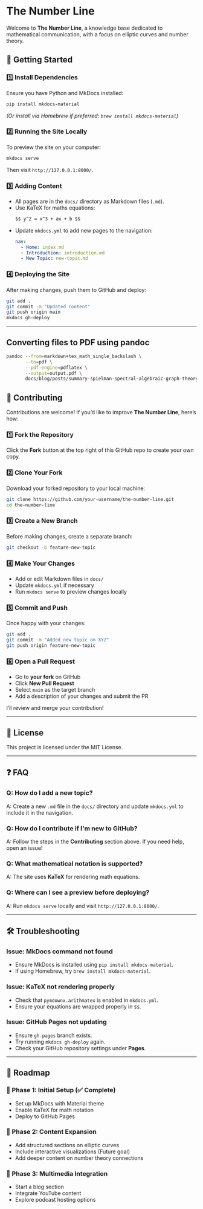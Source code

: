 # The Number Line

Welcome to **The Number Line**, a knowledge base dedicated to mathematical communication, with a focus on elliptic curves and number theory.

## 🚀 Getting Started

### 1️⃣ Install Dependencies

Ensure you have Python and MkDocs installed:

```bash
pip install mkdocs-material
```

_(Or install via Homebrew if preferred: `brew install mkdocs-material`)_

### 2️⃣ Running the Site Locally

To preview the site on your computer:

```bash
mkdocs serve
```

Then visit `http://127.0.0.1:8000/`.

### 3️⃣ Adding Content

- All pages are in the `docs/` directory as Markdown files (`.md`).
- Use KaTeX for maths equations:
  ```md
  $$ y^2 = x^3 + ax + b $$
  ```
- Update `mkdocs.yml` to add new pages to the navigation:
  ```yaml
  nav:
    - Home: index.md
    - Introduction: introduction.md
    - New Topic: new-topic.md
  ```

### 4️⃣ Deploying the Site

After making changes, push them to GitHub and deploy:

```bash
git add .
git commit -m "Updated content"
git push origin main
mkdocs gh-deploy
```

---

## Converting files to PDF using pandoc

```bash
pandoc --from=markdown+tex_math_single_backslash \
       --to=pdf \
       --pdf-engine=pdflatex \
       --output=output.pdf \
       docs/blog/posts/summary-spielman-spectral-algebraic-graph-theory-text.md
```

## 🤝 Contributing

Contributions are welcome! If you’d like to improve **The Number Line**, here’s how:

### 1️⃣ Fork the Repository

Click the **Fork** button at the top right of this GitHub repo to create your own copy.

### 2️⃣ Clone Your Fork

Download your forked repository to your local machine:

```bash
git clone https://github.com/your-username/the-number-line.git
cd the-number-line
```

### 3️⃣ Create a New Branch

Before making changes, create a separate branch:

```bash
git checkout -b feature-new-topic
```

### 4️⃣ Make Your Changes

- Add or edit Markdown files in `docs/`
- Update `mkdocs.yml` if necessary
- Run `mkdocs serve` to preview changes locally

### 5️⃣ Commit and Push

Once happy with your changes:

```bash
git add .
git commit -m "Added new topic on XYZ"
git push origin feature-new-topic
```

### 6️⃣ Open a Pull Request

- Go to **your fork** on GitHub
- Click **New Pull Request**
- Select `main` as the target branch
- Add a description of your changes and submit the PR

I’ll review and merge your contribution!

---

## 📜 License

This project is licensed under the MIT License.

---

## ❓ FAQ

### **Q: How do I add a new topic?**

A: Create a new `.md` file in the `docs/` directory and update `mkdocs.yml` to include it in the navigation.

### **Q: How do I contribute if I'm new to GitHub?**

A: Follow the steps in the **Contributing** section above. If you need help, open an issue!

### **Q: What mathematical notation is supported?**

A: The site uses **KaTeX** for rendering math equations.

### **Q: Where can I see a preview before deploying?**

A: Run `mkdocs serve` locally and visit `http://127.0.0.1:8000/`.

---

## 🛠 Troubleshooting

### **Issue: MkDocs command not found**

- Ensure MkDocs is installed using `pip install mkdocs-material`.
- If using Homebrew, try `brew install mkdocs-material`.

### **Issue: KaTeX not rendering properly**

- Check that `pymdownx.arithmatex` is enabled in `mkdocs.yml`.
- Ensure your equations are wrapped properly in `$$`.

### **Issue: GitHub Pages not updating**

- Ensure `gh-pages` branch exists.
- Try running `mkdocs gh-deploy` again.
- Check your GitHub repository settings under **Pages**.

---

## 🚀 Roadmap

### 🔹 Phase 1: Initial Setup (✅ Complete)

- Set up MkDocs with Material theme
- Enable KaTeX for math notation
- Deploy to GitHub Pages

### 🔹 Phase 2: Content Expansion

- Add structured sections on elliptic curves
- Include interactive visualizations (Future goal)
- Add deeper content on number theory connections

### 🔹 Phase 3: Multimedia Integration

- Start a blog section
- Integrate YouTube content
- Explore podcast hosting options
